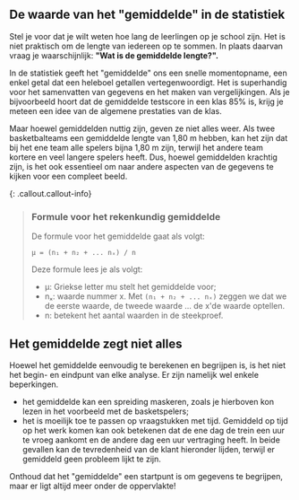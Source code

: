 ## De waarde van het "gemiddelde" in de statistiek

Stel je voor dat je wilt weten hoe lang de leerlingen op je school zijn. Het is niet praktisch om de lengte van iedereen op te sommen. In plaats daarvan vraag je waarschijnlijk: **"Wat is de gemiddelde lengte?".**

In de statistiek geeft het "gemiddelde" ons een snelle momentopname, een enkel getal dat een heleboel getallen vertegenwoordigt. Het is superhandig voor het samenvatten van gegevens en het maken van vergelijkingen. Als je bijvoorbeeld hoort dat de gemiddelde testscore in een klas 85% is, krijg je meteen een idee van de algemene prestaties van de klas.

Maar hoewel gemiddelden nuttig zijn, geven ze niet alles weer. Als twee basketbalteams een gemiddelde lengte van 1,80 m hebben, kan het zijn dat bij het ene team alle spelers bijna 1,80 m zijn, terwijl het andere team kortere en veel langere spelers heeft. Dus, hoewel gemiddelden krachtig zijn, is het ook essentieel om naar andere aspecten van de gegevens te kijken voor een compleet beeld.



{: .callout.callout-info}
>### Formule voor het rekenkundig gemiddelde
>De formule voor het gemiddelde gaat als volgt: 
>
>```
>μ = (n₁ + n₂ + ... nₓ) / n
>```
>
>Deze formule lees je als volgt: 
>* μ: Griekse letter mu stelt het gemiddelde voor; 
>* nₓ: waarde nummer x. Met `(n₁ + n₂ + ... nₓ)` zeggen we dat we de eerste waarde, de tweede waarde ... de x'de waarde optellen. 
>* n: betekent het aantal waarden in de steekproef. 

## Het gemiddelde zegt niet alles
Hoewel het gemiddelde eenvoudig te berekenen en begrijpen is, is het niet het begin- en eindpunt van elke analyse. Er zijn namelijk wel enkele beperkingen. 
* het gemiddelde kan een spreiding maskeren, zoals je hierboven kon lezen in het voorbeeld met de basketspelers; 
* het is moeilijk toe te passen op vraagstukken met tijd. Gemiddeld op tijd op het werk komen kan ook betekenen dat de ene dag de trein een uur te vroeg aankomt en de andere dag een uur vertraging heeft. In beide gevallen kan de tevredenheid van de klant hieronder lijden, terwijl er gemiddeld geen probleem lijkt te zijn. 


Onthoud dat het "gemiddelde" een startpunt is om gegevens te begrijpen, maar er ligt altijd meer onder de oppervlakte!